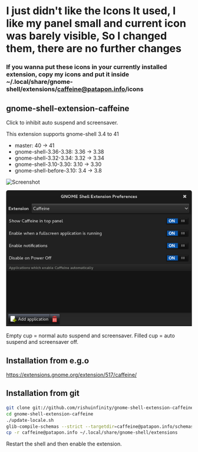 # I just didn't like the Icons It used, I like my panel small and current icon was barely visible, So I changed them, there are no further changes
### If you wanna put these icons in your currently installed extension, copy my icons and put it inside ~/.local/share/gnome-shell/extensions/caffeine@patapon.info/icons

## gnome-shell-extension-caffeine

Click to inhibit auto suspend and screensaver.

This extension supports gnome-shell 3.4 to 41

* master: 40 -> 41
* gnome-shell-3.36-3.38: 3.36 -> 3.38
* gnome-shell-3.32-3.34: 3.32 -> 3.34
* gnome-shell-3.10-3.30: 3.10 -> 3.30
* gnome-shell-before-3.10: 3.4 -> 3.8

![Screenshot](https://github.com/eonpatapon/gnome-shell-extension-caffeine/raw/master/screenshot.png)

![Preferences](https://github.com/eonpatapon/gnome-shell-extension-caffeine/raw/master/screenshot-prefs.png)

Empty cup = normal auto suspend and screensaver. Filled cup = auto suspend and
screensaver off.

## Installation from e.g.o

https://extensions.gnome.org/extension/517/caffeine/

## Installation from git

```sh
git clone git://github.com/rishuinfinity/gnome-shell-extension-caffeine.git
cd gnome-shell-extension-caffeine
./update-locale.sh
glib-compile-schemas --strict --targetdir=caffeine@patapon.info/schemas/ caffeine@patapon.info/schemas
cp -r caffeine@patapon.info ~/.local/share/gnome-shell/extensions
```

Restart the shell and then enable the extension.
